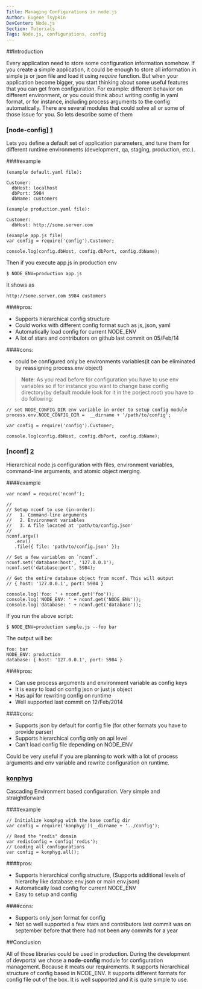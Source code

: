 ```yaml
---
Title: Managing Configurations in node.js
Author: Eugene Tsypkin
DevCenter: Node.js
Section: Tutorials
Tags: Node.js, configurations, config
---
```


##Introduction

Every application need to store some configuration information somehow. If you create a simple application, it could be enough
to store all information in simple js or json file and load it using *require* function. But when your application become bigger,
you start thinking about some useful features that you can get from configuration. For example: different behavior on different environment,
or you could think about writing config in yaml format, or for instance, including process arguments to the config automatically.
There are several modules that could solve all or some of those issue for you. So lets describe some of them

### [node-config] [1]

Lets you define a default set of application parameters, and tune them for different runtime environments (development, qa, staging, production, etc.).

####example

```
(example default.yaml file):

Customer:
  dbHost: localhost
  dbPort: 5984
  dbName: customers

(example production.yaml file):

Customer:
  dbHost: http://some.server.com
```

```
(example app.js file)
var config = require('config').Customer;

console.log(config.dbHost, config.dbPort, config.dbName);
```
Then if you execute app.js in production env
```
$ NODE_ENV=production app.js
```
It shows as
```
http://some.server.com 5984 customers
```

####pros: 
 - Supports hierarchical config structure
 - Could works with different config format such as js, json, yaml
 - Automatically load config for current NODE_ENV
 - A lot of stars and contributors on github last commit on 05/Feb/14

####cons:
 - could be configured only be environments variables(it can be eliminated by reassigning process.env object)

>**Note**: As you read before for configuration you have to use env variables so if for instance you want to change base config directory(by default module look for it in the porject root) you have to do following:

```
// set NODE_CONFIG_DIR env variable in order to setup config module
process.env.NODE_CONFIG_DIR =  __dirname + '/path/to/config';

var config = require('config').Customer;

console.log(config.dbHost, config.dbPort, config.dbName);
```
 

### [nconf] [2]

Hierarchical node.js configuration with files, environment variables, command-line arguments, and atomic object merging.

####example
```
var nconf = require('nconf');

//
// Setup nconf to use (in-order):
//   1. Command-line arguments
//   2. Environment variables
//   3. A file located at 'path/to/config.json'
//
nconf.argv()
   .env()
   .file({ file: 'path/to/config.json' });

// Set a few variables on `nconf`.
nconf.set('database:host', '127.0.0.1');
nconf.set('database:port', 5984);

// Get the entire database object from nconf. This will output
// { host: '127.0.0.1', port: 5984 }

console.log('foo: ' + nconf.get('foo'));
console.log('NODE_ENV: ' + nconf.get('NODE_ENV'));
console.log('database: ' + nconf.get('database'));
```

If you run the above script:
```
$ NODE_ENV=production sample.js --foo bar
```
The output will be:
```
foo: bar
NODE_ENV: production
database: { host: '127.0.0.1', port: 5984 }
```

####pros:
 - Can use process arguments and environment variable as config keys
 - It is easy to load on config json or just js object
 - Has api for rewriting config on runtime
 - Well supported last commit on 12/Feb/2014

####cons:
 - Supports json by default for config file (for other formats you have to provide parser)
 - Supports hierarchical config only on api level
 - Can't load config file depending on NODE_ENV

Could be very useful if you are planning to work with a lot of process arguments and env variable and rewrite configuration on runtime.

### [konphyg][3]

Cascading Environment based configuration. Very simple and straightforward

####example
```
// Initialize konphyg with the base config dir
var config = require('konphyg')(__dirname + '../config');

// Read the "redis" domain
var redisConfig = config('redis');
// Loading all configurations
var config = konphyg.all();
```

####pros:
 - Supports hierarchical config structure, (Supports additional levels of hierarchy like database.env.json or main.env.json)
 - Automatically load config for current NODE_ENV
 - Easy to setup and config

####cons:
 - Supports only json format for config
 - Not so well supported a few stars and contributors last commit was on september before that there had not been any commits for a year


##Conclusion

All of those libraries could be used in production. During the development of devportal we chose a **node-config** module for configuration management. Because it meats our requirements. It supports hierarchical structure of config based in NODE_ENV. It supports different formats for config file out of the box. It is well supported and it is quite simple to use.
 

[1]: https://github.com/lorenwest/node-config
[2]: https://github.com/flatiron/nconf
[3]: https://github.com/pgte/konphyg